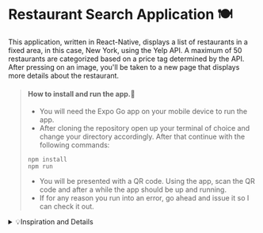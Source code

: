 # Restaurant Search Application 🍽

This application, written in React-Native, displays a list of restaurants in a fixed area, in this case, New York, using the Yelp API. A maximum of 50 restaurants are categorized based on a price tag determined by the API. After pressing on an image, you'll be taken to a new page that displays more details about the restaurant.

> #### How to install and run the app.📲
>
> - You will need the Expo Go app on your mobile device to run the app.
> - After cloning the repository open up your terminal of choice and change your directory accordingly. After that continue with the following commands:
>
> ```
> npm install
> npm run
> ```
>
> - You will be presented with a QR code. Using the app, scan the QR code and after a while the app should be up and running.
> - If for any reason you run into an error, go ahead and issue it so I can check it out.

<details>
<summary>💡Inspiration and Details</summary>
Inspiration for this repository was a <a href="https://www.udemy.com/course/the-complete-react-native-and-redux-course" target="_blank">Udemy Course</a> I was taking, focusing on React-Native fundamentals. While most of the content was made by following the course's instructions, I added some extra features myself after being done with it, so I could experiment with what I had learned.
</details>
